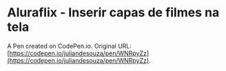 # Aluraflix - Inserir capas de filmes na tela

A Pen created on CodePen.io. Original URL: [https://codepen.io/juliandesouza/pen/WNRpyZz](https://codepen.io/juliandesouza/pen/WNRpyZz).



